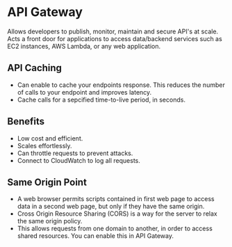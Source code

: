 # API Gateway 
Allows developers to publish, monitor, maintain and secure API's at scale. Acts a front door for applications to access data/backend services such as EC2 instances, AWS Lambda, or any web application. 
## API Caching
- Can enable to cache your endpoints response. This reduces the number of calls to your endpoint and improves latency. 
- Cache calls for a sepcified time-to-live period, in seconds.
## Benefits 
- Low cost and efficient. 
- Scales effortlessly. 
- Can throttle requests to prevent attacks. 
- Connect to CloudWatch to log all requests. 
## Same Origin Point
- A web browser permits scripts contained in first web page to access data in a second web page, but only if they have the same origin. 
- Cross Origin Resource Sharing (CORS) is a way for the server to relax the same origin policy. 
- This allows requests from one domain to another, in order to access shared resources. You can enable this in API Gateway. 
